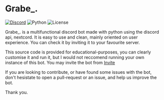 # Grabe_.
[![Discord](https://img.shields.io/discord/716390832034414685?logo=discord&style=for-the-badge)](https://discord.gg/dB4A8K6GDJ)
![Python](https://img.shields.io/badge/Python-3.8-red?style=for-the-badge)
![License](https://img.shields.io/github/license/INFINITE31/Grabe_.?style=for-the-badge)

Grabe_. is a multifunctional discord bot made with python using the discord api, nextcord. It is easy to use and clean, mainly oriented on user experience. You can check it by inviting it to your favourite server.

This source code is provided for educational-purposes, you can clearly customise it and run it, but I would not reccomend running your own instance of this bot. You may invite the bot from [Invite](https://grabe.inifiinite31.live/invite)

If you are looking to contribute, or have found some issues with the bot, don't hesistate to open a pull-request or an issue, and help us improve the bot. 

Thank you.
